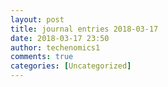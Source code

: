 ```yaml
---
layout: post
title: journal entries 2018-03-17
date: 2018-03-17 23:50
author: techenomics1
comments: true
categories: [Uncategorized]
---
```

